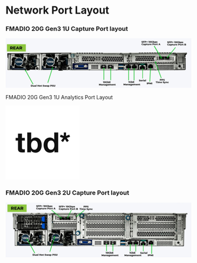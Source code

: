 # Network Port Layout

### FMADIO 20G Gen3 1U Capture Port  layout

![](.gitbook/assets/image%20%2817%29.png)

FMADIO 20G Gen3 1U Analytics Port Layout

![](.gitbook/assets/tbd.png)

### FMADIO 20G Gen3 2U Capture Port layout

![](.gitbook/assets/image%20%2818%29.png)

